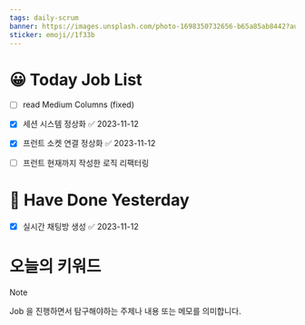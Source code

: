 ```yaml
---
tags: daily-scrum
banner: https://images.unsplash.com/photo-1698350732656-b65a85ab8442?auto=format&fit=crop&q=80&w=2837&ixlib=rb-4.0.3&ixid=M3wxMjA3fDB8MHxwaG90by1wYWdlfHx8fGVufDB8fHx8fA%3D%3D
sticker: emoji//1f33b
---
```

#  😀 Today Job List
- [ ] read Medium Columns (fixed)
- [x] 세션 시스템 정상화 ✅ 2023-11-12
- [x] 프런트 소켓 연결 정상화 ✅ 2023-11-12
- [ ] 프런트 현재까지 작성한 로직 리팩터링


# 🙂 Have Done Yesterday
- [x] 실시간 채팅방 생성 ✅ 2023-11-12


# 오늘의 키워드

> [!NOTE]
> Job 을 진행하면서 탐구해야하는 주제나 내용 또는 메모를 의미합니다.

